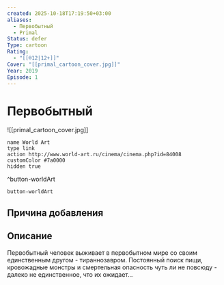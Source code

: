 ```yaml
---
created: 2025-10-18T17:19:50+03:00
aliases:
  - Первобытный
  - Primal
Status: defer
Type: cartoon
Rating:
  - "[[®️12|12+]]"
Cover: "[[primal_cartoon_cover.jpg]]"
Year: 2019
Episode: 1
---
```


# Первобытный

![[primal_cartoon_cover.jpg]]



```button
name World Art
type link
action http://www.world-art.ru/cinema/cinema.php?id=84008
customColor #7a0000
hidden true
```
^button-worldArt





`button-worldArt`

## Причина добавления




## Описание

Первобытный человек выживает в первобытном мире со своим единственным другом - тираннозавром. Постоянный поиск пищи, кровожадные монстры и смертельная опасность чуть ли не повсюду - далеко не единственное, что их ожидает...
